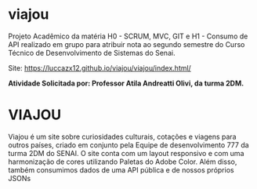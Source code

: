 # viajou
  Projeto Acadêmico da matéria H0 - SCRUM, MVC, GIT e H1 - Consumo de API realizado em grupo para atribuir nota ao segundo semestre do Curso Técnico de Desenvolvimento de Sistemas do Senai.

Site: https://luccazx12.github.io/viajou/viajou/index.html/

  **Atividade Solicitada por: Professor Atila Andreatti Olivi, da turma 2DM.**

# VIAJOU

  Viajou é um site sobre curiosidades culturais, cotações e viagens para outros países, criado em conjunto pela Equipe de desenvolvimento 777 da turma 2DM do SENAI.
O site conta com um layout responsivo e com uma harmonização de cores utilizando Paletas do Adobe Color. Além disso, também consumimos dados de uma API pública e de nossos próprios JSONs
